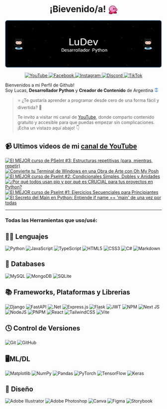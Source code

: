 <h1 align="center">¡Bievenido/a! <img src="./assets/kirby.gif" width="30" style="vertical-align: bottom;"/></h1>



<p align="center">
    <img src="./assets/banner.png">
</p>


<p align="center">
    <a href="https://www.youtube.com/@codewithludev" target="_blank">
        <img alt="YouTube" src="https://img.shields.io/badge/YouTube-%23FF0000.svg?style=for-the-badge&logo=YouTube&logoColor=white"/>
    </a>
    <a href="https://www.facebook.com/codewithludev" target="_blank">
        <img alt="Facebook" src="https://img.shields.io/badge/Facebook-%231877F2.svg?style=for-the-badge&logo=Facebook&logoColor=white"/>
    </a>
    <a href="https://www.instagram.com/codewithludev/" target="_blank">
        <img alt="Instagram" src="https://img.shields.io/badge/Instagram-%23E4405F.svg?style=for-the-badge&logo=Instagram&logoColor=white"/>
    </a>
    <a href="https://discord.gg/areTaX7m" target="_blank">
        <img alt="Discord" src="https://img.shields.io/badge/Discord-%235865F2.svg?style=for-the-badge&logo=discord&logoColor=white"/>
    </a>
    <a href="https://www.tiktok.com/@codewithludev" target="_blank">
        <img alt="TikTok" src="https://img.shields.io/badge/TikTok-%23000000.svg?style=for-the-badge&logo=TikTok&logoColor=white"/>
    </a>
</p>


Bienvenidos a mi Perfíl de Github! <br>
Soy Lucas, <b>Desarrollador Python</b> y <b>Creador de Contenido</b> de Argentina <img src="./assets/arg.png" width="13"/>



> ⭐ ¿Te gustaría aprender a programar desde cero de una forma fácil y divertida? 🚀
>
> Te invito a visitar mi canal de [YouTube](https://www.youtube.com/@codewithludev), donde comparto contenido gratuito y accesible para que puedas empezar sin complicaciones. ¡Echa un vistazo aquí abajo! 👇



## 📹 Ultimos videos de mi [canal de YouTube](https://www.youtube.com/@codewithludev)
<!-- BEGIN YOUTUBE-CARDS -->
[![El MEJOR curso de PSeInt #3: Estructuras repetitivas (para, mientras, repetir)](https://ytcards.demolab.com/?id=HERjiE06PDo&title=El+MEJOR+curso+de+PSeInt+%233%3A+Estructuras+repetitivas+%28para%2C+mientras%2C+repetir%29&lang=en&timestamp=1729627206&background_color=%230d1117&title_color=%23ffffff&stats_color=%23dedede&max_title_lines=1&width=250&border_radius=5 "El MEJOR curso de PSeInt #3: Estructuras repetitivas (para, mientras, repetir)")](https://www.youtube.com/watch?v=HERjiE06PDo)
[![Convierte tu Terminal de Windows en una Obra de Arte con Oh My Posh](https://ytcards.demolab.com/?id=Qwc9Ty1_mBk&title=Convierte+tu+Terminal+de+Windows+en+una+Obra+de+Arte+con+Oh+My+Posh&lang=en&timestamp=1728849614&background_color=%230d1117&title_color=%23ffffff&stats_color=%23dedede&max_title_lines=1&width=250&border_radius=5 "Convierte tu Terminal de Windows en una Obra de Arte con Oh My Posh")](https://www.youtube.com/watch?v=Qwc9Ty1_mBk)
[![El MEJOR curso de PseInt #2: Condicionales Simples, Dobles y Anidades](https://ytcards.demolab.com/?id=d-Xje9tGgCo&title=El+MEJOR+curso+de+PseInt+%232%3A+Condicionales+Simples%2C+Dobles+y+Anidades&lang=en&timestamp=1728504028&background_color=%230d1117&title_color=%23ffffff&stats_color=%23dedede&max_title_lines=1&width=250&border_radius=5 "El MEJOR curso de PseInt #2: Condicionales Simples, Dobles y Anidades")](https://www.youtube.com/watch?v=d-Xje9tGgCo)
[![¿Por qué todos usan pip y por qué es CRUCIAL para tus proyectos en Python?](https://ytcards.demolab.com/?id=VN2gul6Eyu0&title=%C2%BFPor+qu%C3%A9+todos+usan+pip+y+por+qu%C3%A9+es+CRUCIAL+para+tus+proyectos+en+Python%3F&lang=en&timestamp=1728158410&background_color=%230d1117&title_color=%23ffffff&stats_color=%23dedede&max_title_lines=1&width=250&border_radius=5 "¿Por qué todos usan pip y por qué es CRUCIAL para tus proyectos en Python?")](https://www.youtube.com/watch?v=VN2gul6Eyu0)
[![El MEJOR curso de PseInt #1: Ejercicios Secuenciales para Principiantes](https://ytcards.demolab.com/?id=fI1vfttpzlo&title=El+MEJOR+curso+de+PseInt+%231%3A+Ejercicios+Secuenciales+para+Principiantes&lang=en&timestamp=1727812819&background_color=%230d1117&title_color=%23ffffff&stats_color=%23dedede&max_title_lines=1&width=250&border_radius=5 "El MEJOR curso de PseInt #1: Ejercicios Secuenciales para Principiantes")](https://www.youtube.com/watch?v=fI1vfttpzlo)
[![El Secreto del Main en Python: Entiende if __name__ == '__main__' de una vez por todas](https://ytcards.demolab.com/?id=rggJ749N3SU&title=El+Secreto+del+Main+en+Python%3A+Entiende+if+__name__+%3D%3D+%27__main__%27+de+una+vez+por+todas&lang=en&timestamp=1727470837&background_color=%230d1117&title_color=%23ffffff&stats_color=%23dedede&max_title_lines=1&width=250&border_radius=5 "El Secreto del Main en Python: Entiende if __name__ == '__main__' de una vez por todas")](https://www.youtube.com/watch?v=rggJ749N3SU)
<!-- END YOUTUBE-CARDS -->

___
### Todas las Herramientas que uso/usé:

🧑‍💻 Lenguajes 
---
![Python](https://img.shields.io/badge/python-3670A0?style=for-the-badge&logo=python&logoColor=ffdd54)
![JavaScript](https://img.shields.io/badge/javascript-%23323330.svg?style=for-the-badge&logo=javascript&logoColor=%23F7DF1E)
![TypeScript](https://img.shields.io/badge/typescript-%23007ACC.svg?style=for-the-badge&logo=typescript&logoColor=white)
![HTML5](https://img.shields.io/badge/html5-%23E34F26.svg?style=for-the-badge&logo=html5&logoColor=white)
![CSS3](https://img.shields.io/badge/css3-%231572B6.svg?style=for-the-badge&logo=css3&logoColor=white)
![C#](https://img.shields.io/badge/c%23-%23239120.svg?style=for-the-badge&logo=csharp&logoColor=white)
![Markdown](https://img.shields.io/badge/markdown-%23000000.svg?style=for-the-badge&logo=markdown&logoColor=white)

💾 Databases
---
![MySQL](https://img.shields.io/badge/mysql-4479A1.svg?style=for-the-badge&logo=mysql&logoColor=white)
![MongoDB](https://img.shields.io/badge/MongoDB-%234ea94b.svg?style=for-the-badge&logo=mongodb&logoColor=white)
![SQLite](https://img.shields.io/badge/sqlite-%2307405e.svg?style=for-the-badge&logo=sqlite&logoColor=white)


📚 Frameworks, Plataformas y Librerias
---

![Django](https://img.shields.io/badge/django-%23092E20.svg?style=for-the-badge&logo=django&logoColor=white)
![FastAPI](https://img.shields.io/badge/FastAPI-005571?style=for-the-badge&logo=fastapi)
![.Net](https://img.shields.io/badge/.NET-5C2D91?style=for-the-badge&logo=.net&logoColor=white)
![Express.js](https://img.shields.io/badge/express.js-%23404d59.svg?style=for-the-badge&logo=express&logoColor=%2361DAFB)
![Flask](https://img.shields.io/badge/flask-%23000.svg?style=for-the-badge&logo=flask&logoColor=white)
![JWT](https://img.shields.io/badge/JWT-black?style=for-the-badge&logo=JSON%20web%20tokens)
![NPM](https://img.shields.io/badge/NPM-%23CB3837.svg?style=for-the-badge&logo=npm&logoColor=white)
![Next JS](https://img.shields.io/badge/Next-black?style=for-the-badge&logo=next.js&logoColor=white)
![NodeJS](https://img.shields.io/badge/node.js-6DA55F?style=for-the-badge&logo=node.js&logoColor=white)
![PNPM](https://img.shields.io/badge/pnpm-%234a4a4a.svg?style=for-the-badge&logo=pnpm&logoColor=f69220)
![React](https://img.shields.io/badge/react-%2320232a.svg?style=for-the-badge&logo=react&logoColor=%2361DAFB)
![TailwindCSS](https://img.shields.io/badge/tailwindcss-%2338B2AC.svg?style=for-the-badge&logo=tailwind-css&logoColor=white)
![Vite](https://img.shields.io/badge/vite-%23646CFF.svg?style=for-the-badge&logo=vite&logoColor=white)


🕓 Control de Versiones
---
![Git](https://img.shields.io/badge/git-%23F05033.svg?style=for-the-badge&logo=git&logoColor=white)
![GitHub](https://img.shields.io/badge/github-%23121011.svg?style=for-the-badge&logo=github&logoColor=white)


🖥️ML/DL
---
![Matplotlib](https://img.shields.io/badge/Matplotlib-%23ffffff.svg?style=for-the-badge&logo=Matplotlib&logoColor=black)
![NumPy](https://img.shields.io/badge/numpy-%23013243.svg?style=for-the-badge&logo=numpy&logoColor=white)
![Pandas](https://img.shields.io/badge/pandas-%23150458.svg?style=for-the-badge&logo=pandas&logoColor=white)
![PyTorch](https://img.shields.io/badge/PyTorch-%23EE4C2C.svg?style=for-the-badge&logo=PyTorch&logoColor=white)
![TensorFlow](https://img.shields.io/badge/TensorFlow-%23FF6F00.svg?style=for-the-badge&logo=TensorFlow&logoColor=white)
![Keras](https://img.shields.io/badge/Keras-%23D00000.svg?style=for-the-badge&logo=Keras&logoColor=white)

🎨 Diseño
---
![Adobe Illustrator](https://img.shields.io/badge/adobe%20illustrator-%23FF9A00.svg?style=for-the-badge&logo=adobe%20illustrator&logoColor=white)
![Adobe Photoshop](https://img.shields.io/badge/adobe%20photoshop-%2331A8FF.svg?style=for-the-badge&logo=adobe%20photoshop&logoColor=white)
![Canva](https://img.shields.io/badge/Canva-%2300C4CC.svg?style=for-the-badge&logo=Canva&logoColor=white)
![Figma](https://img.shields.io/badge/figma-%23F24E1E.svg?style=for-the-badge&logo=figma&logoColor=white)
![Storybook](https://img.shields.io/badge/-Storybook-FF4785?style=for-the-badge&logo=storybook&logoColor=white)

